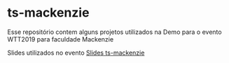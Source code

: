 # ts-mackenzie

Esse repositório contem alguns projetos utilizados na Demo para o evento WTT2019 para faculdade Mackenzie

Slides utilizados no evento
[Slides ts-mackenzie](https://www.slideshare.net/thiagoadriano26/mackenzie-typescript)
